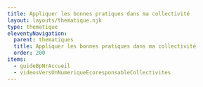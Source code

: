 ```yaml
---
title: Appliquer les bonnes pratiques dans ma collectivité
layout: layouts/thematique.njk
type: thematique
eleventyNavigation:
  parent: thematiques
  title: Appliquer les bonnes pratiques dans ma collectivité
  order: 200
items:
  - guideBpNrAccueil
  - videosVersUnNumeriqueEcoresponsableCollectivites
---
```

